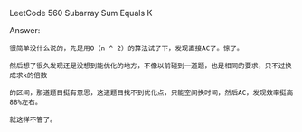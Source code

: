 LeetCode 560 Subarray Sum Equals K

Answer:
    
    很简单没什么说的，先是用O（n ^ 2）的算法试了下，发现直接AC了。惊了。

    然后想了很久发现还是没想到能优化的地方，不像以前碰到一道题，也是相同的要求，只不过换成求k的倍数

    的区间，那道题目挺有意思，这道题目找不到优化点，只能空间换时间，然后AC，发现效率挺高 88%左右。

    就这样不管了。
